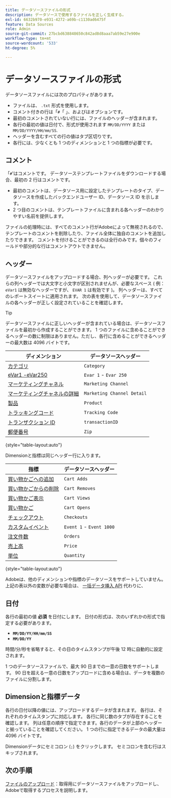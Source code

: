 ```yaml
---
title: データソースファイルの形式
description: データソースで使用するファイルを正しく生成する。
exl-id: 6632b970-e931-4272-a69b-c1130ad6475f
feature: Data Sources
role: Admin
source-git-commit: 27bcbd638848650c842ad8d8aaa7ab59e27e900e
workflow-type: tm+mt
source-wordcount: '533'
ht-degree: 5%

---
```


# データソースファイルの形式

データソースファイルには次のプロパティがあります。

* ファイルは、 `.txt` 形式を使用します。
* コメント付きの行は「`#`「 」、およびはオプションです。
* 最初のコメントされていない行には、ファイルのヘッダーが含まれます。
* 各行の最初の値は日付で、形式が使用されます `MM/DD/YYYY` または `MM/DD/YYYY/HH/mm/SS`.
* ヘッダーを含むすべての行の値はタブ区切りです。
* 各行には、少なくとも 1 つのディメンションと 1 つの指標が必要です。

## コメント

「`#`&#39;はコメントです。 データソーステンプレートファイルをダウンロードする場合、最初の 2 行はコメントです。

* 最初のコメントは、データソース用に設定したテンプレートのタイプ、データソースを作成したバックエンドユーザー ID、データソース ID を示します。
* 2 つ目のコメントは、テンプレートファイルに含まれる各ヘッダーのわかりやすい名前を提供します。

ファイルの処理時には、すべてのコメント行がAdobeによって無視されるので、テンプレートのコメントを削除したり、ファイル全体に独自のコメントを追加したりできます。 コメントを付けることができるのは全行のみです。個々のフィールドや部分的な行はコメントアウトできません。

## ヘッダー

データソースファイルをアップロードする場合、列ヘッダーが必要です。 これらの列ヘッダーでは大文字と小文字が区別されませんが、必要なスペース ( 例： `eVar1` は無効なヘッダーですが、 `EVAR 1` は有効です )。 列ヘッダーは、すべてのレポートスイートに適用されます。 次の表を使用して、データソースファイルの各ヘッダーが正しく設定されていることを確認します。

>[!TIP]
>
>データソースファイルに正しいヘッダーが含まれている場合は、データソースファイルを最初から作成することができます。 1 つのファイルに含めることができるヘッダーの数に制限はありません。ただし、各行に含めることができるヘッダーの最大数は 4096 バイトです。

| ディメンション | データソースヘッダー |
| --- | --- |
| [カテゴリ](/help/components/dimensions/category.md) | `Category` |
| [eVar1 -eVar250](/help/components/dimensions/evar.md) | `Evar 1` - `Evar 250` |
| [マーケティングチャネル](/help/components/dimensions/marketing-channel.md) | `Marketing Channel` |
| [マーケティングチャネルの詳細](/help/components/dimensions/marketing-detail.md) | `Marketing Channel Detail` |
| [製品](/help/components/dimensions/product.md) | `Product` |
| [トラッキングコード](/help/components/dimensions/tracking-code.md) | `Tracking Code` |
| [トランザクション ID](/help/implement/vars/page-vars/transactionid.md) | `transactionID` |
| [郵便番号](/help/components/dimensions/zip-code.md) | `Zip` |

{style="table-layout:auto"}

Dimensionと指標は同じヘッダー行に入ります。

| 指標 | データソースヘッダー |
| --- | --- |
| [買い物かごへの追加](/help/components/metrics/cart-additions.md) | `Cart Adds` |
| [買い物かごからの削除](/help/components/metrics/cart-removals.md) | `Cart Removes` |
| [買い物かご表示](/help/components/metrics/cart-views.md) | `Cart Views` |
| [買い物かご](/help/components/metrics/carts.md) | `Cart Opens` |
| [チェックアウト](/help/components/metrics/checkouts.md) | `Checkouts` |
| [カスタムイベント](/help/components/metrics/custom-events.md) | `Event 1` - `Event 1000` |
| [注文件数](/help/components/metrics/orders.md) | `Orders` |
| [売上高](/help/components/metrics/revenue.md) | `Price` |
| [単位](/help/components/metrics/units.md) | `Quantity` |

{style="table-layout:auto"}

Adobeは、他のディメンションや指標のデータソースをサポートしていません。 上記の表以外の変数が必要な場合は、 [一括データ挿入 API](https://developer.adobe.com/analytics-apis/docs/2.0/guides/endpoints/bulk-data-insertion/) 代わりに、

## 日付

各行の最初の値 **必須** を日付にします。 日付の形式は、次のいずれかの形式で指定する必要があります。

* **`MM/DD/YY/HH/mm/SS`**
* **`MM/DD/YY`**

時間/分/秒を省略すると、その日のタイムスタンプが午後 12 時に自動的に設定されます。

1 つのデータソースファイルで、最大 90 日までの一意の日数をサポートします。 90 日を超える一意の日数をアップロードに含める場合は、データを複数のファイルに分割します。

## Dimensionと指標データ

各行の日付以降の値には、アップロードするデータが含まれます。 各行は、それぞれのタイムスタンプに対応します。 各行に同じ数のタブが存在することを確認します。 列は任意の順序で指定できます。各行のデータが上部のヘッダーと揃っていることを確認してください。 1 つの行に指定できるデータの最大量は 4096 バイトです。

Dimensionデータにセミコロン (`;`) をクリックします。 セミコロンを含む行はスキップされます。

## 次の手順

[ファイルのアップロード](file-upload.md)：取得用にデータソースファイルをアップロードし、Adobeで取得するプロセスを説明します。
